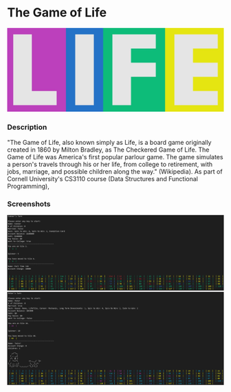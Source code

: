 # The Game of Life

<p align="center"><img src=https://github.com/connorjchen/game-of-life/blob/main/assets/life_logo.JPG width=600 /></p>

### Description

  "The Game of Life, also known simply as Life, is a board game originally created in 1860 by Milton Bradley, as The Checkered Game of Life. The Game of Life was America's first popular parlour game. The game simulates a person's travels through his or her life, from college to retirement, with jobs, marriage, and possible children along the way." (Wikipedia).
  As part of Cornell University's CS3110 course (Data Structures and Functional Programming), 

### Screenshots

<p align="center">
  <img src="https://github.com/connorjchen/game-of-life/blob/main/assets/board_pic.JPG" width="800" />
  <img src="https://github.com/connorjchen/game-of-life/blob/main/assets/colorblind_pic.JPG" width="800" />
</p>
